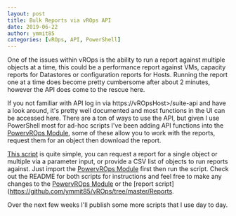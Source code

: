 ```yaml
---
layout: post
title: Bulk Reports via vROps API
date: 2019-06-22
author: ymmit85
categories: [vROps, API, PowerShell]
---
```


One of the issues within vROps is the ability to run a report against multiple objects at a time, this could be a performance report against VMs, capacity reports for Datastores or configuration reports for Hosts. Running the report one at a time does become pretty cumbersome after about 2 minutes, however the API does come to the rescue here.

If you not familiar with API log in via https://vROpsHost>/suite-api and have a look around, it's pretty well documented and most functions in the UI can be accessed here.
There are a ton of ways to use the API, but given I use PowerShell most for ad-hoc scripts I've been adding API functions into the [PowervROps Module](https://github.com/ymmit85/PowervROps), some of these allow you to work with the reports, request them for an object then download the report.

[This script](https://github.com/ymmit85/vROps/tree/master/Reports) is quite simple, you can request a report for a single object or multiple via a parameter input, or provide a CSV list of objects to run reports against. Just import the [PowervROps Module](https://github.com/ymmit85/PowervROps) first then run the script. Check out the README for both scripts for instructions and feel free to make any changes to the [PowervROps Module](https://github.com/ymmit85/PowervROps) or the [report script](https://github.com/ymmit85/vROps/tree/master/Reports.

Over the next few weeks I'll publish some more scripts that I use day to day.